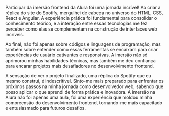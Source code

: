 Participar da imersão frontend da Alura foi uma jornada incrível! Ao criar a réplica do site do Spotify, mergulhei de cabeça no universo do HTML, CSS, React e Angular. A experiência prática foi fundamental para consolidar o conhecimento teórico, e a interação entre essas tecnologias me fez perceber como elas se complementam na construção de interfaces web incríveis.

Ao final, não foi apenas sobre códigos e linguagens de programação, mas também sobre entender como essas ferramentas se encaixam para criar experiências de usuário cativantes e responsivas. A imersão não só aprimorou minhas habilidades técnicas, mas também me deu confiança para encarar projetos mais desafiadores no desenvolvimento frontend.

A sensação de ver o projeto finalizado, uma réplica do Spotify que eu mesmo construí, é indescritível. Sinto-me mais preparado para enfrentar os próximos passos na minha jornada como desenvolvedor web, sabendo que posso aplicar o que aprendi de forma prática e inovadora. A imersão na Alura não foi apenas uma aula, foi uma experiência que moldou minha compreensão do desenvolvimento frontend, tornando-me mais capacitado e entusiasmado para futuros desafios.
